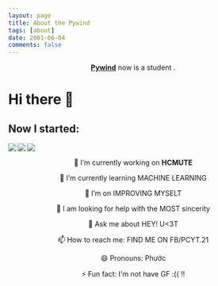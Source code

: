```yaml
---
layout: page
title: About the Pywind
tags: [about]
date: 2001-06-04
comments: false
---
```

    
<center><a href="https://pywind.github.io"><b>Pywind</b></a> now is a student .</center>

# Hi there 👋

## Now I started:
<a href="#" align="left">
<img align="left" src="https://img.shields.io/badge/-Python-333?style=flat-square&logo=Python&logoColor=fff">
<img align="left" src="https://img.shields.io/badge/-C/C++-c14438?style=flat-square&logo=C&logoColor=fff">
</a>

<a href="#">
<img align="center" src="https://github-readme-stats.vercel.app/api?username=pywind">
</a>
<center>
    
🔭 I’m currently working on **HCMUTE**

🌱 I’m currently learning MACHINE LEARNING

👯 I’m on IMPROVING MYSELT

🤔 I am looking for help with the MOST sincerity

💬 Ask me about HEY! U<3T

📫 How to reach me: FIND ME ON FB/PCYT.21 

😄 Pronouns: Phước

⚡ Fun fact: I'm not have GF :(( !!
 </center>



